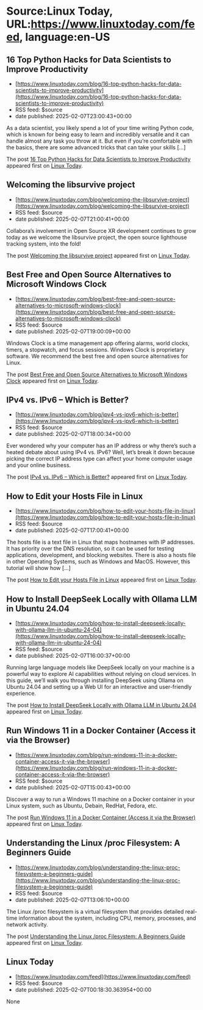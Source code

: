 # Source:Linux Today, URL:https://www.linuxtoday.com/feed, language:en-US

## 16 Top Python Hacks for Data Scientists to Improve Productivity
 - [https://www.linuxtoday.com/blog/16-top-python-hacks-for-data-scientists-to-improve-productivity](https://www.linuxtoday.com/blog/16-top-python-hacks-for-data-scientists-to-improve-productivity)
 - RSS feed: $source
 - date published: 2025-02-07T23:00:43+00:00

<p>As a data scientist, you likely spend a lot of your time writing Python code, which is known for being easy to learn and incredibly versatile and it can handle almost any task you throw at it. But even if you’re comfortable with the basics, there are some advanced tricks that can take your skills [&#8230;]</p>
<p>The post <a href="https://www.linuxtoday.com/blog/16-top-python-hacks-for-data-scientists-to-improve-productivity/">16 Top Python Hacks for Data Scientists to Improve Productivity</a> appeared first on <a href="https://www.linuxtoday.com">Linux Today</a>.</p>

## Welcoming the libsurvive project
 - [https://www.linuxtoday.com/blog/welcoming-the-libsurvive-project](https://www.linuxtoday.com/blog/welcoming-the-libsurvive-project)
 - RSS feed: $source
 - date published: 2025-02-07T21:00:41+00:00

<p>Collabora&#8217;s involvement in Open Source XR development continues to grow today as we welcome the libsurvive project, the open source lighthouse tracking system, into the fold!</p>
<p>The post <a href="https://www.linuxtoday.com/blog/welcoming-the-libsurvive-project/">Welcoming the libsurvive project</a> appeared first on <a href="https://www.linuxtoday.com">Linux Today</a>.</p>

## Best Free and Open Source Alternatives to Microsoft Windows Clock
 - [https://www.linuxtoday.com/blog/best-free-and-open-source-alternatives-to-microsoft-windows-clock](https://www.linuxtoday.com/blog/best-free-and-open-source-alternatives-to-microsoft-windows-clock)
 - RSS feed: $source
 - date published: 2025-02-07T19:00:09+00:00

<p>Windows Clock is a time management app offering alarms, world clocks, timers, a stopwatch, and focus sessions. Windows Clock is proprietary software. We recommend the best free and open source alternatives for Linux.</p>
<p>The post <a href="https://www.linuxtoday.com/blog/best-free-and-open-source-alternatives-to-microsoft-windows-clock/">Best Free and Open Source Alternatives to Microsoft Windows Clock</a> appeared first on <a href="https://www.linuxtoday.com">Linux Today</a>.</p>

## IPv4 vs. IPv6 – Which is Better?
 - [https://www.linuxtoday.com/blog/ipv4-vs-ipv6-which-is-better](https://www.linuxtoday.com/blog/ipv4-vs-ipv6-which-is-better)
 - RSS feed: $source
 - date published: 2025-02-07T18:00:34+00:00

<p>Ever wondered why your computer has an IP address or why there’s such a heated debate about using IPv4 vs. IPv6? Well, let’s break it down because picking the correct IP address type can affect your home computer usage and your online business.</p>
<p>The post <a href="https://www.linuxtoday.com/blog/ipv4-vs-ipv6-which-is-better/">IPv4 vs. IPv6 – Which is Better?</a> appeared first on <a href="https://www.linuxtoday.com">Linux Today</a>.</p>

## How to Edit your Hosts File in Linux
 - [https://www.linuxtoday.com/blog/how-to-edit-your-hosts-file-in-linux](https://www.linuxtoday.com/blog/how-to-edit-your-hosts-file-in-linux)
 - RSS feed: $source
 - date published: 2025-02-07T17:00:41+00:00

<p>The hosts file is a text file in Linux that maps hostnames with IP addresses. It has priority over the DNS resolution, so it can be used for testing applications, development, and blocking websites. There is also a hosts file in other Operating Systems, such as Windows and MacOS. However, this tutorial will show how [&#8230;]</p>
<p>The post <a href="https://www.linuxtoday.com/blog/how-to-edit-your-hosts-file-in-linux/">How to Edit your Hosts File in Linux</a> appeared first on <a href="https://www.linuxtoday.com">Linux Today</a>.</p>

## How to Install DeepSeek Locally with Ollama LLM in Ubuntu 24.04
 - [https://www.linuxtoday.com/blog/how-to-install-deepseek-locally-with-ollama-llm-in-ubuntu-24-04](https://www.linuxtoday.com/blog/how-to-install-deepseek-locally-with-ollama-llm-in-ubuntu-24-04)
 - RSS feed: $source
 - date published: 2025-02-07T16:00:37+00:00

<p>Running large language models like DeepSeek locally on your machine is a powerful way to explore AI capabilities without relying on cloud services. In this guide, we’ll walk you through installing DeepSeek using Ollama on Ubuntu 24.04 and setting up a Web UI for an interactive and user-friendly experience.</p>
<p>The post <a href="https://www.linuxtoday.com/blog/how-to-install-deepseek-locally-with-ollama-llm-in-ubuntu-24-04/">How to Install DeepSeek Locally with Ollama LLM in Ubuntu 24.04</a> appeared first on <a href="https://www.linuxtoday.com">Linux Today</a>.</p>

## Run Windows 11 in a Docker Container (Access it via the Browser)
 - [https://www.linuxtoday.com/blog/run-windows-11-in-a-docker-container-access-it-via-the-browser](https://www.linuxtoday.com/blog/run-windows-11-in-a-docker-container-access-it-via-the-browser)
 - RSS feed: $source
 - date published: 2025-02-07T15:00:43+00:00

<p>Discover a way to run a Windows 11 machine on a Docker container in your Linux system, such as Ubuntu, Debain, RedHat, Fedora, etc.</p>
<p>The post <a href="https://www.linuxtoday.com/blog/run-windows-11-in-a-docker-container-access-it-via-the-browser/">Run Windows 11 in a Docker Container (Access it via the Browser)</a> appeared first on <a href="https://www.linuxtoday.com">Linux Today</a>.</p>

## Understanding the Linux /proc Filesystem: A Beginners Guide
 - [https://www.linuxtoday.com/blog/understanding-the-linux-proc-filesystem-a-beginners-guide](https://www.linuxtoday.com/blog/understanding-the-linux-proc-filesystem-a-beginners-guide)
 - RSS feed: $source
 - date published: 2025-02-07T13:06:10+00:00

<p>The Linux /proc filesystem is a virtual filesystem that provides detailed real-time information about the system, including CPU, memory, processes, and network activity.</p>
<p>The post <a href="https://www.linuxtoday.com/blog/understanding-the-linux-proc-filesystem-a-beginners-guide/">Understanding the Linux /proc Filesystem: A Beginners Guide</a> appeared first on <a href="https://www.linuxtoday.com">Linux Today</a>.</p>

## Linux Today
 - [https://www.linuxtoday.com/feed](https://www.linuxtoday.com/feed)
 - RSS feed: $source
 - date published: 2025-02-07T00:18:30.363954+00:00

None

